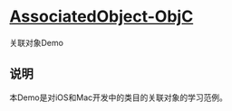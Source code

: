 [AssociatedObject-ObjC](https://github.com/PFei-He/AssociatedObject-ObjC)
===
关联对象Demo

说明
---
本Demo是对iOS和Mac开发中的类目的关联对象的学习范例。
